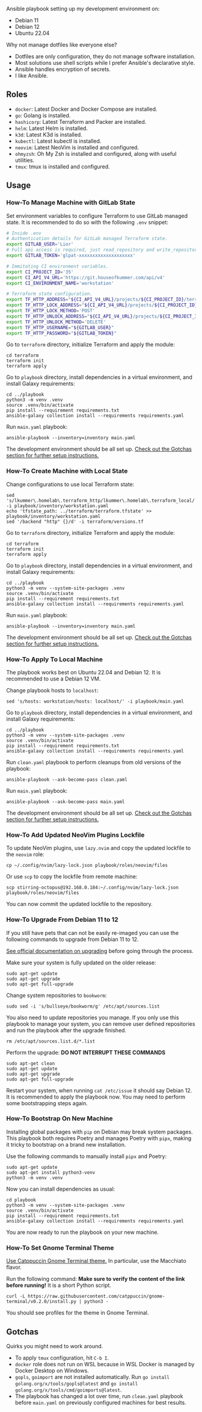 Ansible playbook setting up my development environment on:

- Debian 11
- Debian 12
- Ubuntu 22.04

Why not manage dotfiles like everyone else?

- Dotfiles are only configuration, they do not manage software installation.
- Most solutions use shell scripts while I prefer Ansible's declarative style.
- Ansible handles encryption of secrets.
- I like Ansible.

## Roles

- `docker`: Latest Docker and Docker Compose are installed.
- `go`: Golang is installed.
- `hashicorp`: Latest Terraform and Packer are installed.
- `helm`: Latest Helm is installed.
- `k3d`: Latest K3d is installed.
- `kubectl`: Latest kubectl is installed.
- `neovim`: Latest NeoVim is installed and configured.
- `ohmyzsh`: Oh My Zsh is installed and configured, along with useful utilities.
- `tmux`: tmux is installed and configured.

## Usage

### How-To Manage Machine with GitLab State

Set environment variables to configure Terraform to use GitLab managed state.
It is recommended to do so with the following `.env` snippet:

```bash
# Inside .env
# Authentication details for GitLab managed Terraform state.
export GITLAB_USER='Lior'
# Full api access is required, just read_repository and write_repository are not enough.
export GITLAB_TOKEN='glpat-xxxxxxxxxxxxxxxxxxxx'

# Immitating CI environment variables.
export CI_PROJECT_ID='35'
export CI_API_V4_URL='https://git.houseofkummer.com/api/v4'
export CI_ENVIRONMENT_NAME='workstation'

# Terraform state configuration.
export TF_HTTP_ADDRESS="${CI_API_V4_URL}/projects/${CI_PROJECT_ID}/terraform/state/${CI_ENVIRONMENT_NAME}"
export TF_HTTP_LOCK_ADDRESS="${CI_API_V4_URL}/projects/${CI_PROJECT_ID}/terraform/state/${CI_ENVIRONMENT_NAME}/lock"
export TF_HTTP_LOCK_METHOD='POST'
export TF_HTTP_UNLOCK_ADDRESS="${CI_API_V4_URL}/projects/${CI_PROJECT_ID}/terraform/state/${CI_ENVIRONMENT_NAME}/lock"
export TF_HTTP_UNLOCK_METHOD='DELETE'
export TF_HTTP_USERNAME="${GITLAB_USER}"
export TF_HTTP_PASSWORD="${GITLAB_TOKEN}"
```

Go to `terraform` directory, initialize Terraform and apply the module:

```
cd terraform
terraform init
terraform apply
```

Go to `playbook` directory, install dependencies in a virtual environment,
and install Galaxy requirements:

```
cd ../playbook
python3 -m venv .venv
source .venv/bin/activate
pip install --requirement requirements.txt
ansible-galaxy collection install --requirements requirements.yaml
```

Run `main.yaml` playbook:

```
ansible-playbook --inventory=inventory main.yaml
```

The development environment should be all set up.
[Check out the Gotchas section for further setup instructions.](#gotchas)

### How-To Create Machine with Local State

Change configurations to use local Terraform state:

```
sed 's/lkummer\.homelab\.terraform_http/lkummer\.homelab\.terraform_local/' -i playbook/inventory/workstation.yaml
echo 'tfstate_path: ../terraform/terraform.tfstate' >> playbook/inventory/workstation.yaml
sed '/backend "http" {}/d' -i terraform/versions.tf
```

Go to `terraform` directory, initialize Terraform and apply the module:

```
cd terraform
terraform init
terraform apply
```

Go to `playbook` directory, install dependencies in a virtual environment,
and install Galaxy requirements:

```
cd ../playbook
python3 -m venv --system-site-packages .venv
source .venv/bin/activate
pip install --requirement requirements.txt
ansible-galaxy collection install --requirements requirements.yaml
```

Run `main.yaml` playbook:

```
ansible-playbook --inventory=inventory main.yaml
```

The development environment should be all set up.
[Check out the Gotchas section for further setup instructions.](#gotchas)

### How-To Apply To Local Machine

The playbook works best on Ubuntu 22.04 and Debian 12.
It is recommended to use a Debian 12 VM.

Change playbook hosts to `localhost`:

```
sed 's/hosts: workstation/hosts: localhost/' -i playbook/main.yaml
```

Go to `playbook` directory, install dependencies in a virtual environment,
and install Galaxy requirements:

```
cd ../playbook
python3 -m venv --system-site-packages .venv
source .venv/bin/activate
pip install --requirement requirements.txt
ansible-galaxy collection install --requirements requirements.yaml
```

Run `clean.yaml` playbook to perform cleanups from old versions of the playbook:

```
ansible-playbook --ask-become-pass clean.yaml
```

Run `main.yaml` playbook:

```
ansible-playbook --ask-become-pass main.yaml
```

The development environment should be all set up.
[Check out the Gotchas section for further setup instructions.](#gotchas)

### How-To Add Updated NeoVim Plugins Lockfile

To update NeoVim plugins, use `lazy.nvim` and copy the updated lockfile to the `neovim` role:

```
cp ~/.config/nvim/lazy-lock.json playbook/roles/neovim/files
```

Or use `scp` to copy the lockfile from remote machine:

```
scp stirring-octopus@192.168.0.184:~/.config/nvim/lazy-lock.json playbook/roles/neovim/files
```

You can now commit the updated lockfile to the repository.

### How-To Upgrade From Debian 11 to 12

If you still have pets that can not be easily re-imaged you can use the following
commands to upgrade from Debian 11 to 12.

[See official documentation on upgrading](https://wiki.debian.org/DebianUpgrade)
before going through the process.

Make sure your system is fully updated on the older release:

```
sudo apt-get update
sudo apt-get upgrade
sudo apt-get full-upgrade
```

Change system repositories to `bookworm`:

```
sudo sed -i 's/bullseye/bookworm/g' /etc/apt/sources.list
```

You also need to update repositories you manage.
If you only use this playbook to manage your system, you can remove user defined
repositories and run the playbook after the upgrade finished.

```
rm /etc/apt/sources.list.d/*.list
```

Perform the upgrade:
**DO NOT INTERRUPT THESE COMMANDS**

```
sudo apt-get clean
sudo apt-get update
sudo apt-get upgrade
sudo apt-get full-upgrade
```

Restart your system, when running `cat /etc/issue` it should say Debian 12.
It is recommended to apply the playbook now. You may need to perform some
bootstrapping steps again.

### How-To Bootstrap On New Machine

Installing global packages with `pip` on Debian may break system packages.
This playbook both requires Poetry and manages Poetry with `pipx`, making it tricky
to bootstrap on a brand new installation.

Use the following commands to manually install `pipx` and Poetry:

```
sudo apt-get update
sudo apt-get install python3-venv
python3 -m venv .venv
```

Now you can install dependencies as usual:

```
cd playbook
python3 -m venv --system-site-packages .venv
source .venv/bin/activate
pip install --requirement requirements.txt
ansible-galaxy collection install --requirements requirements.yaml
```

You are now ready to run the playbook on your new machine.

### How-To Set Gnome Terminal Theme

[Use Catppuccin Gnome Terminal theme.](https://github.com/catppuccin/gnome-terminal)
In particular, use the Macchiato flavor.

Run the following command:
**Make sure to verify the content of the link before running!**
It is a short Python script.

```
curl -L https://raw.githubusercontent.com/catppuccin/gnome-terminal/v0.2.0/install.py | python3 -
```

You should see profiles for the theme in Gnome Terminal.

## Gotchas

Quirks you might need to work around.

- To apply `tmux` configuration, hit `C-b I`.
- `docker` role does not run on WSL because in WSL Docker is managed by Docker Desktop on Windows.
- `gopls`, `goimport` are not installed automatically.
  Run `go install golang.org/x/tools/gopls@latest` and `go install golang.org/x/tools/cmd/goimports@latest`.
- The playbook has changed a lot over time, run `clean.yaml` playbook before `main.yaml` on previously
  configured machines for best results.
